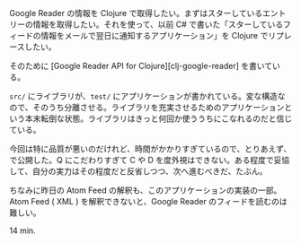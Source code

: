 Google Reader の情報を Clojure で取得したい。まずはスターしているエントリーの情報を取得したい。それを使って、以前 C# で書いた「スターしているフィードの情報をメールで翌日に通知するアプリケーション」を Clojure でリプレースしたい。

そのために [Google Reader API for Clojure][clj-google-reader] を書いている。

`src/` にライブラリが、`test/` にアプリケーションが書かれている。変な構造なので、そのうち分離させる。ライブラリを充実させるためのアプリケーションという本末転倒な状態。ライブラリはきっと何回か使ううちにこなれるのだと信じている。

今回は特に品質が悪いのだけれど、時間がかかりすぎているので、とりあえず、で公開した。Q にこだわりすぎて C や D を度外視はできない。ある程度で妥協して、自分の実力はその程度だと反省しつつ、次へ進むべきだ、たぶん。

ちなみに昨日の Atom Feed の解釈も、このアプリケーションの実装の一部。Atom Feed ( XML ) を解釈できないと、Google Reader のフィードを読むのは難しい。

14 min.
